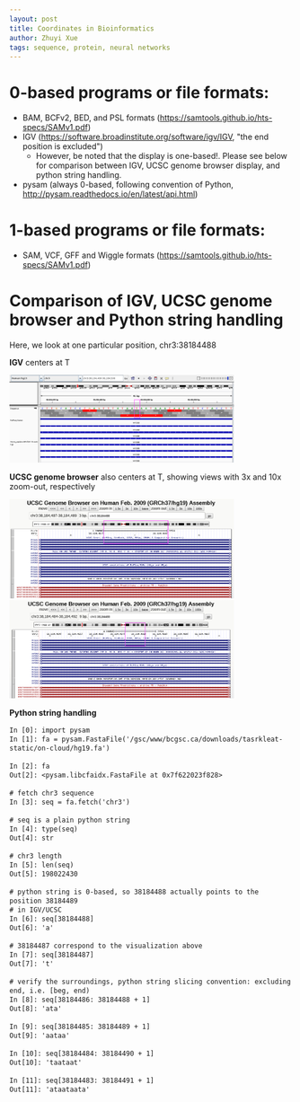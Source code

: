 ```yaml
---
layout: post
title: Coordinates in Bioinformatics
author: Zhuyi Xue
tags: sequence, protein, neural networks
---
```


# 0-based programs or file formats:

* BAM, BCFv2, BED, and PSL formats (https://samtools.github.io/hts-specs/SAMv1.pdf)
* IGV (https://software.broadinstitute.org/software/igv/IGV, "the end position
  is excluded")
  * However, be noted that <span style="{color:red}">the display is
    one-based!</span>. Please see below for comparison between IGV, UCSC genome
    browser display, and python string handling.
* pysam (always 0-based, following convention of Python, http://pysam.readthedocs.io/en/latest/api.html)

# 1-based programs or file formats:

* SAM, VCF, GFF and Wiggle formats (https://samtools.github.io/hts-specs/SAMv1.pdf)


# Comparison of IGV, UCSC genome browser and Python string handling

Here, we look at one particular position, chr3:38184488

**IGV** centers at T

<img src="/assets/igv_chr3_38184488.png" width=400, alt="igv_chr3_38184488.png"/>

**UCSC genome browser** also centers at T, showing views with 3x and 10x zoom-out, respectively

<img src="/assets/ucsc_3x_zoomout_chr3_38184488.png" width=400, alt="ucsc_3x_zoomout_chr3_38184488.png"/>
<img src="/assets/ucsc_10x_zoomout_chr3_38184488.png" width=400, alt="ucsc_10x_zoomout_chr3_38184488.png"/>

**Python string handling**

```
In [0]: import pysam
In [1]: fa = pysam.FastaFile('/gsc/www/bcgsc.ca/downloads/tasrkleat-static/on-cloud/hg19.fa')

In [2]: fa
Out[2]: <pysam.libcfaidx.FastaFile at 0x7f622023f828>

# fetch chr3 sequence
In [3]: seq = fa.fetch('chr3')

# seq is a plain python string
In [4]: type(seq)
Out[4]: str

# chr3 length
In [5]: len(seq)
Out[5]: 198022430

# python string is 0-based, so 38184488 actually points to the position 38184489
# in IGV/UCSC
In [6]: seq[38184488]
Out[6]: 'a'

# 38184487 correspond to the visualization above
In [7]: seq[38184487]
Out[7]: 't'

# verify the surroundings, python string slicing convention: excluding end, i.e. [beg, end)
In [8]: seq[38184486: 38184488 + 1]
Out[8]: 'ata'

In [9]: seq[38184485: 38184489 + 1]
Out[9]: 'aataa'

In [10]: seq[38184484: 38184490 + 1]
Out[10]: 'taataat'

In [11]: seq[38184483: 38184491 + 1]
Out[11]: 'ataataata'
```
